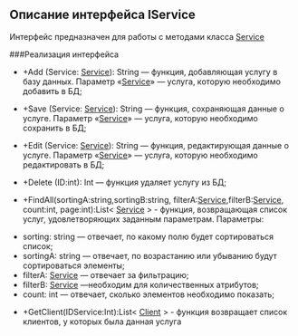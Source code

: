 ## Описание интерфейса IService

Интерфейс предназначен для работы с методами класса [Service](Service.md)

###Реализация интерфейса

- +Add (Service: [Service](Service.md)): String — функция, добавляющая услугу в базу данных. Параметр «[Service](Service.md)» — услуга, которую необходимо добавить в БД;

- +Save (Service: [Service](Service.md)): String — функция, сохраняющая данные о услуге. Параметр «[Service](Service.md)» — услуга, которую необходимо сохранить в БД;

- +Edit (Service: [Service](Service.md)): String — функция, редактирующая данные о услуге. Параметр «[Service](Service.md)» — услуга, которую необходимо редактировать в БД;

- +Delete (ID:int): Int — функция удаляет услугу из БД;

- +FindAll(sortingA:string,sortingB:string, filterA:[Service](Service.md),filterB:[Service](Service.md), count:int, page:int):List< [Service](Service.md) > -  функция, возвращающая список услуг, удовлетворяющих заданным параметрам.
Параметры: 

+ sorting: string — отвечает, по какому полю будет сортироваться список;
+ sortingА: string — отвечает, по возрастанию или убыванию будут сортироваться элементы;
+ filterA: [Service](Service.md) — отвечает за фильтрацию;
+ filterB: [Service](Service.md) —необходим для количественных атрибутов;
+ count: int — отвечает, сколько элементов необходимо показать;

- +GetClient(IDService:Int):List< [Client](Client.md) > - функция возвращает список клиентов, у которых была данная услуга
